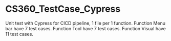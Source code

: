 # CS360_TestCase_Cypress

Unit test with Cypress for CICD pipeline,
1 file per 1 function.
Function Menu bar have 7 test cases.
Function Tool have 7 test cases.
Function Visual have 11 test cases.
